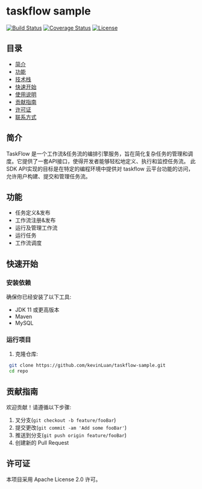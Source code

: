 # taskflow sample

[![Build Status](https://travis-ci.org/user/repo.svg?branch=master)](https://travis-ci.org/user/repo)
[![Coverage Status](https://coveralls.io/repos/github/user/repo/badge.svg?branch=master)](https://coveralls.io/github/user/repo?branch=master)
[![License](https://img.shields.io/badge/License-Apache%202.0-blue.svg)](https://opensource.org/licenses/Apache-2.0)

## 目录

- [简介](#简介)
- [功能](#功能)
- [技术栈](#技术栈)
- [快速开始](#快速开始)
- [使用说明](#使用说明)
- [贡献指南](#贡献指南)
- [许可证](#许可证)
- [联系方式](#联系方式)

## 简介
   TaskFlow 是一个工作流&任务流的编排引擎服务，旨在简化复杂任务的管理和调度。它提供了一套API接口，使得开发者能够轻松地定义、执行和监控任务流。
   此SDK API实现的目标是在特定的编程环境中提供对 taskflow 云平台功能的访问，允许用户构建、提交和管理任务流。

## 功能

- 任务定义&发布
- 工作流注册&发布
- 运行及管理工作流
- 运行任务
- 工作流调度


## 快速开始

### 安装依赖

确保你已经安装了以下工具:

- JDK 11 或更高版本
- Maven
- MySQL

### 运行项目

1. 克隆仓库:
```bash
 git clone https://github.com/kevinLuan/taskflow-sample.git
 cd repo
```

## 贡献指南

欢迎贡献！请遵循以下步骤:

1. 叉分支(`git checkout -b feature/fooBar`)
2. 提交更改(`git commit -am 'Add some fooBar'`)
3. 推送到分支(`git push origin feature/fooBar`)
4. 创建新的 Pull Request

## 许可证

本项目采用 Apache License 2.0 许可。